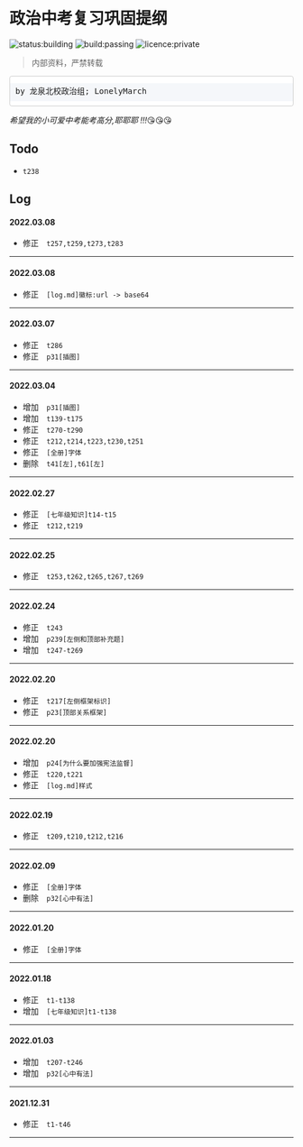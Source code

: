 # <font face="DengXian">政治中考复习巩固提纲</font> #

![status:building][status]&nbsp;![build:passing][build]&nbsp;![licence:private][licence]

> <font face="Microsoft Yahei UI">内部资料，严禁转载</font>

<pre style="padding: .66001rem 9.5px 9.5px;line-height: 2rem;background: linear-gradient(to bottom,#fff 0,#fff .75rem,#f5f7fa .75rem,#f5f7fa 2.75rem,#fff 2.75rem,#fff 4rem);background-size: 100% 4rem;border-color: #d3daea;border: 1px solid #ccc;border-radius: 4px;">by 龙泉北校政治组; LonelyMarch</pre>

*希望我的小可爱中考能考高分,耶耶耶 !!!*:kissing_heart::kissing_heart::kissing_heart:

## Todo ##
+ `t238`

## Log ##

#### 2022.03.08
+ 修正&emsp;`t257,t259,t273,t283`
---

#### 2022.03.08
+ 修正&emsp;`[log.md]徽标:url -> base64`
---

#### 2022.03.07
+ 修正&emsp;`t286`
+ 修正&emsp;`p31[插图]`
---

#### 2022.03.04
+ 增加&emsp;`p31[插图]`
+ 增加&emsp;`t139-t175`
+ 修正&emsp;`t270-t290`
+ 修正&emsp;`t212,t214,t223,t230,t251`
+ 修正&emsp;`[全册]字体`
+ 删除&emsp;`t41[左],t61[左]`
---

#### 2022.02.27
+ 修正&emsp;`[七年级知识]t14-t15`
+ 修正&emsp;`t212,t219`
---

#### 2022.02.25
+ 修正&emsp;`t253,t262,t265,t267,t269`
---

#### 2022.02.24
+ 修正&emsp;`t243`
+ 增加&emsp;`p239[左侧和顶部补充题]`
+ 增加&emsp;`t247-t269`
---

#### 2022.02.20
+ 修正&emsp;`t217[左侧框架标识]`
+ 修正&emsp;`p23[顶部关系框架]`
---

#### 2022.02.20
+ 增加&emsp;`p24[为什么要加强宪法监督]`
+ 修正&emsp;`t220,t221`
+ 修正&emsp;`[log.md]样式`
---

#### 2022.02.19
+ 修正&emsp;`t209,t210,t212,t216`
---

#### 2022.02.09
+ 修正&emsp;`[全册]字体`
+ 删除&emsp;`p32[心中有法]`
---

#### 2022.01.20
+ 修正&emsp;`[全册]字体`
---

#### 2022.01.18
+ 修正&emsp;`t1-t138`
+ 增加&emsp;`[七年级知识]t1-t138`
---

#### 2022.01.03
+ 增加&emsp;`t207-t246`
+ 增加&emsp;`p32[心中有法]`
---

#### 2021.12.31
+ 修正&emsp;`t1-t46`

---

[status]:https://github.com/LonelyMarch/Outline_Of_Politics-SHEE/tree/master/Resource/status-building-blue.svg

[build]:https://github.com/LonelyMarch/Outline_Of_Politics-SHEE/tree/master/Resource/Resource/build-passing-brightgreen.svg

[licence]:https://github.com/LonelyMarch/Outline_Of_Politics-SHEE/tree/master/Resource/Resource/licence-private-red.svg